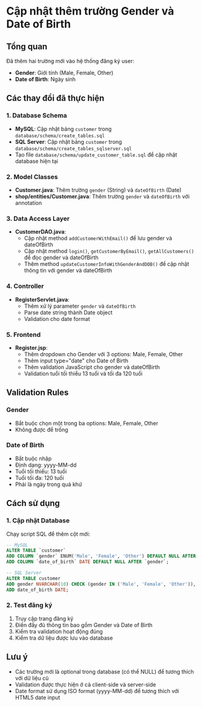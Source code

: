 # Cập nhật thêm trường Gender và Date of Birth

## Tổng quan
Đã thêm hai trường mới vào hệ thống đăng ký user:
- **Gender**: Giới tính (Male, Female, Other)
- **Date of Birth**: Ngày sinh

## Các thay đổi đã thực hiện

### 1. Database Schema
- **MySQL**: Cập nhật bảng `customer` trong `database/schema/create_tables.sql`
- **SQL Server**: Cập nhật bảng `customer` trong `database/schema/create_tables_sqlserver.sql`
- Tạo file `database/schema/update_customer_table.sql` để cập nhật database hiện tại

### 2. Model Classes
- **Customer.java**: Thêm trường `gender` (String) và `dateOfBirth` (Date)
- **shop/entities/Customer.java**: Thêm trường `gender` và `dateOfBirth` với annotation

### 3. Data Access Layer
- **CustomerDAO.java**: 
  - Cập nhật method `addCustomerWithEmail()` để lưu gender và dateOfBirth
  - Cập nhật method `login()`, `getCustomerByEmail()`, `getAllCustomers()` để đọc gender và dateOfBirth
  - Thêm method `updateCustomerInfoWithGenderAndDOB()` để cập nhật thông tin với gender và dateOfBirth

### 4. Controller
- **RegisterServlet.java**: 
  - Thêm xử lý parameter `gender` và `dateOfBirth`
  - Parse date string thành Date object
  - Validation cho date format

### 5. Frontend
- **Register.jsp**: 
  - Thêm dropdown cho Gender với 3 options: Male, Female, Other
  - Thêm input type="date" cho Date of Birth
  - Thêm validation JavaScript cho gender và dateOfBirth
  - Validation tuổi tối thiểu 13 tuổi và tối đa 120 tuổi

## Validation Rules

### Gender
- Bắt buộc chọn một trong ba options: Male, Female, Other
- Không được để trống

### Date of Birth
- Bắt buộc nhập
- Định dạng: yyyy-MM-dd
- Tuổi tối thiểu: 13 tuổi
- Tuổi tối đa: 120 tuổi
- Phải là ngày trong quá khứ

## Cách sử dụng

### 1. Cập nhật Database
Chạy script SQL để thêm cột mới:
```sql
-- MySQL
ALTER TABLE `customer` 
ADD COLUMN `gender` ENUM('Male', 'Female', 'Other') DEFAULT NULL AFTER `shipping_address`,
ADD COLUMN `date_of_birth` DATE DEFAULT NULL AFTER `gender`;

-- SQL Server
ALTER TABLE customer 
ADD gender NVARCHAR(10) CHECK (gender IN ('Male', 'Female', 'Other')),
ADD date_of_birth DATE;
```

### 2. Test đăng ký
1. Truy cập trang đăng ký
2. Điền đầy đủ thông tin bao gồm Gender và Date of Birth
3. Kiểm tra validation hoạt động đúng
4. Kiểm tra dữ liệu được lưu vào database

## Lưu ý
- Các trường mới là optional trong database (có thể NULL) để tương thích với dữ liệu cũ
- Validation được thực hiện ở cả client-side và server-side
- Date format sử dụng ISO format (yyyy-MM-dd) để tương thích với HTML5 date input 